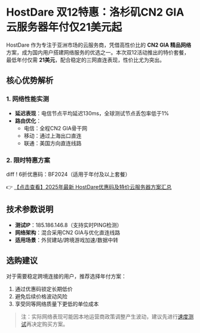 # HostDare 双12特惠：洛杉矶CN2 GIA云服务器年付仅21美元起

HostDare 作为专注于亚洲市场的云服务商，凭借高性价比的 **CN2 GIA 精品网络** 方案，成为国内用户搭建网络服务的优选之一。本次双12活动推出的特价套餐，最低年付仅需 **21美元**，配合稳定的三网直连表现，性价比尤为突出。

## 核心优势解析

### 1. 网络性能实测
- **延迟表现**：电信节点平均延迟130ms，全球测试节点丢包率低于1%
- **路由优化**：
  - 电信：全程CN2 GIA骨干网
  - 移动：通过上海出口直连
  - 联通：美国方向直连线路

### 2. 限时特惠方案
diff
! 6折优惠码：BF2024（适用于年付及以上套餐）

👉 [【点击查看】2025年最新 HostDare优惠码及特价云服务器方案汇总](https://bit.ly/hostdare)

## 技术参数说明
- **测试IP**：185.186.146.8（支持实时PING检测）
- **网络架构**：混合采用CN2 GIA与优化直连线路
- **适用场景**：外贸建站/跨境游戏加速/数据中转

## 选购建议
对于需要稳定跨境连接的用户，推荐选择年付方案：
1. 通过优惠码锁定长期低价
2. 避免后续价格波动风险
3. 享受同等网络质量下更低的单位成本

> 注：实际网络表现可能因本地运营商政策调整产生波动，建议先进行[速度测试](https://bit.ly/hostdare)再决定购买方案。